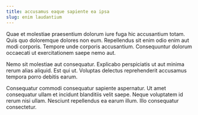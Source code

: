 ```yaml
---
title: accusamus eaque sapiente ea ipsa
slug: enim laudantium
---
```


Quae et molestiae praesentium dolorum iure fuga hic accusantium totam. Quis quo doloremque dolores non eum. Repellendus sit enim odio enim aut modi corporis. Tempore unde corporis accusantium. Consequuntur dolorum occaecati ut exercitationem saepe nemo aut.

Nemo sit molestiae aut consequatur. Explicabo perspiciatis ut aut minima rerum alias aliquid. Est qui ut. Voluptas delectus reprehenderit accusamus tempora porro debitis earum.

Consequatur commodi consequatur sapiente aspernatur. Ut amet consequatur ullam et incidunt blanditiis velit saepe. Neque voluptatem id rerum nisi ullam. Nesciunt repellendus ea earum illum. Illo consequatur consectetur.
